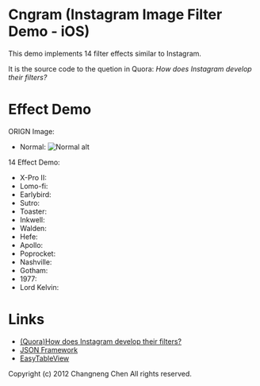 Cngram (Instagram Image Filter Demo - iOS)
===========================

This demo implements 14 filter effects similar to Instagram.

It is the source code to the quetion in Quora: *How does Instagram develop their filters?*


Effect Demo
=====
ORIGN Image:
* Normal:
  ![Normal alt](http://github.com/changneng/Instagram-image-filter/blob/master/example/00.jpg "Normal")

14 Effect Demo:
* X-Pro II:
* Lomo-fi:
* Earlybird:
* Sutro:
* Toaster:
* Inkwell:
* Walden:
* Hefe:
* Apollo:
* Poprocket:
* Nashville:
* Gotham:
* 1977:
* Lord Kelvin:


Links
=====

* [(Quora)How does Instagram develop their filters?](http://www.quora.com/Instagram/How-does-Instagram-develop-their-filters/answer/Changneng-Chen)
* [JSON Framework](http://github.com/stig/json-framework)
* [EasyTableView](http://github.com/alekseyn/EasyTableView)

Copyright (c) 2012 Changneng Chen
All rights reserved.

